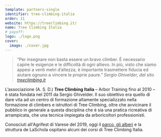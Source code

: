 ```yaml
---
template: partners-single
identifier: tree-climbing-italia
order: 11
website: https://treeclimbing.it/
name: Tree Climbing Italia
# payoff:
logo: ./logo.png
cover:
  image: ./cover.jpg
---
```


<EntryInfo variant="web" label="Visita" value="[treeclimbing.it](https://treeclimbing.it/)"/>
<EntryInfo variant="facebook" label="Pagina facebook" value="[facebook.com/TreeClimbingItalia](https://www.facebook.com/TreeClimbingItalia/)"/>

>“Per insegnare non basta essere un bravo climber. È necessario capire le esigenze e le difficoltà di ogni allievo. In più, visto che siamo appesi a venti metri d’altezza, è importante trasmettere fiducia ed aiutare ognuno a vincere le proprie paure.” _Sergio Ghivelder, dal sito [treeclimbing.it](https://treeclimbing.it/chi-siamo/)_

<Row>
<Col md={7}>

L’associazione (A. S. D.) **Tree Climbing Italia** – Arbor Training fino al 2010 – è stata fondata nel 2011 da Sergio Ghivelder. Il suo obiettivo era quello di dare vita ad un centro di formazione altamente specializzato nella formazione di climbers e istruttori di Tree Climbing, oltre che avvicinare il pubblico in generale a questa disciplina che è sia una pratica ricreativa di arrampicata, che una tecnica impiegata da arboricoltori professionisti.

</Col>
<Col md={5}>
<Alert>

Conosciuti all'Agrifest di Varese del 2019, oggi il [parco, gli alberi](/spaces/parco) e la struttura de LaSchola ospitano alcuni dei corsi di Tree Climbing Italia.

</Alert>
</Col>
</Row>
